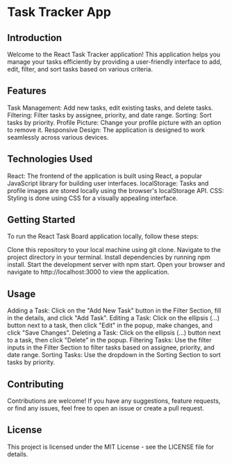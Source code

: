 # Task Tracker App

## Introduction
Welcome to the React Task Tracker application! This application helps you manage your tasks efficiently by providing a user-friendly interface to add, edit, filter, and sort tasks based on various criteria.

## Features
Task Management: Add new tasks, edit existing tasks, and delete tasks.
Filtering: Filter tasks by assignee, priority, and date range.
Sorting: Sort tasks by priority.
Profile Picture: Change your profile picture with an option to remove it.
Responsive Design: The application is designed to work seamlessly across various devices.

## Technologies Used

React: The frontend of the application is built using React, a popular JavaScript library for building user interfaces.
localStorage: Tasks and profile images are stored locally using the browser's localStorage API.
CSS: Styling is done using CSS for a visually appealing interface.

## Getting Started

To run the React Task Board application locally, follow these steps:

Clone this repository to your local machine using git clone.
Navigate to the project directory in your terminal.
Install dependencies by running npm install.
Start the development server with npm start.
Open your browser and navigate to http://localhost:3000 to view the application.

## Usage

Adding a Task: Click on the "Add New Task" button in the Filter Section, fill in the details, and click "Add Task".
Editing a Task: Click on the ellipsis (...) button next to a task, then click "Edit" in the popup, make changes, and click "Save Changes".
Deleting a Task: Click on the ellipsis (...) button next to a task, then click "Delete" in the popup.
Filtering Tasks: Use the filter inputs in the Filter Section to filter tasks based on assignee, priority, and date range.
Sorting Tasks: Use the dropdown in the Sorting Section to sort tasks by priority.

## Contributing

Contributions are welcome! If you have any suggestions, feature requests, or find any issues, feel free to open an issue or create a pull request.

## License
This project is licensed under the MIT License - see the LICENSE file for details.
